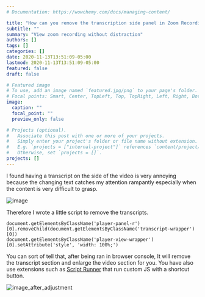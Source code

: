 ```yaml
---
# Documentation: https://wowchemy.com/docs/managing-content/

title: "How can you remove the transcription side panel in Zoom Recordings"
subtitle: ""
summary: "View zoom recording without distraction"
authors: []
tags: []
categories: []
date: 2020-11-13T13:51:09-05:00
lastmod: 2020-11-13T13:51:09-05:00
featured: false
draft: false

# Featured image
# To use, add an image named `featured.jpg/png` to your page's folder.
# Focal points: Smart, Center, TopLeft, Top, TopRight, Left, Right, BottomLeft, Bottom, BottomRight.
image:
  caption: ""
  focal_point: ""
  preview_only: false

# Projects (optional).
#   Associate this post with one or more of your projects.
#   Simply enter your project's folder or file name without extension.
#   E.g. `projects = ["internal-project"]` references `content/project/deep-learning/index.md`.
#   Otherwise, set `projects = []`.
projects: []
---
```

I found having a transcript on the side of the video is very annoying because the changing text catches my attention rampantly especially when the content is very difficult to grasp.

![image](https://miro.medium.com/max/4800/1*jS3-OB62UPMZkDhdbC9anQ.jpeg)

Therefore I wrote a little script to remove the transcripts.

```[javascript]
document.getElementsByClassName('player-panel-r')[0].removeChild(document.getElementsByClassName('transcript-wrapper')[0])
document.getElementsByClassName('player-view-wrapper')[0].setAttribute('style', 'width: 100%;')
```

You can sort of tell that, after being ran in browser console, It will remove the transcript section and enlarge the video section for you.
You have also use extensions such as [Script Runner](https://addons.mozilla.org/en-US/firefox/addon/scripts-runner/) that run custom JS with a shortcut button.

![image_after_adjustment](https://miro.medium.com/max/4800/1*40eddmxEfBcQmpK_6Nw56A.jpeg)
